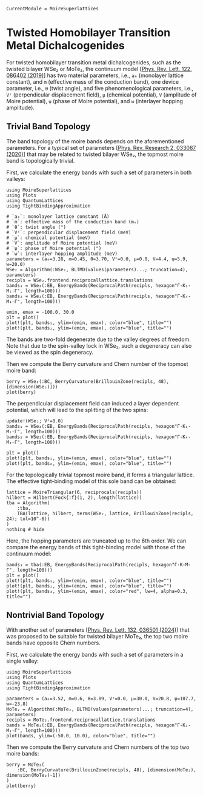 ```@meta
CurrentModule = MoireSuperlattices
```

# Twisted Homobilayer Transition Metal Dichalcogenides

For twisted homobilayer transition metal dichalcogenides, such as the twisted bilayer WSe₂ or MoTe₂, the continuum model [[Phys. Rev. Lett. 122, 086402 (2019)](https://journals.aps.org/prl/abstract/10.1103/PhysRevLett.122.086402)] has two material parameters, i.e., `a₀` (monolayer lattice constant), and `m` (effective mass of the conduction band), one device parameter, i.e., `θ` (twist angle), and five phenomenological parameters, i.e., `Vᶻ` (perpendicular displacement field), `μ` (chemical potential), `V` (amplitude of Moire potential), `ψ` (phase of Moire potential), and `w` (interlayer hopping amplitude).

## Trivial Band Topology

The band topology of the moire bands depends on the aforementioned parameters. For a typical set of parameters [[Phys. Rev. Research 2, 033087 (2020)](https://journals.aps.org/prresearch/abstract/10.1103/PhysRevResearch.2.033087)] that may be related to twisted bilayer WSe₂, the topmost moire band is topologically trivial.

First, we calculate the energy bands with such a set of parameters in both valleys:
```@example WSe₂
using MoireSuperlattices
using Plots
using QuantumLattices
using TightBindingApproximation

# `a₀`: monolayer lattice constant (Å)
# `m`: effective mass of the conduction band (mₑ)
# `θ`: twist angle (°)
# `Vᶻ`: perpendicular displacement field (meV)
# `μ`: chemical potential (meV)
# `V`: amplitude of Moire potential (meV)
# `ψ`: phase of Moire potential (°)
# `w`: interlayer hopping amplitude (meV)
parameters = (a₀=3.28, m=0.45, θ=3.70, Vᶻ=0.0, μ=0.0, V=4.4, ψ=5.9, w=20.0)
WSe₂ = Algorithm(:WSe₂, BLTMD(values(parameters)...; truncation=4), parameters)
recipls = WSe₂.frontend.reciprocallattice.translations
bands₁ = WSe₂(:EB, EnergyBands(ReciprocalPath(recipls, hexagon"Γ-K₁-M₁-Γ", length=100)))
bands₂ = WSe₂(:EB, EnergyBands(ReciprocalPath(recipls, hexagon"Γ-K₄-M₄-Γ", length=100)))

emin, emax = -100.0, 30.0
plt = plot()
plot!(plt, bands₁, ylim=(emin, emax), color="blue", title="")
plot!(plt, bands₂, ylim=(emin, emax), color="blue", title="")
```
The bands are two-fold degenerate due to the valley degrees of freedom. Note that due to the spin-valley lock in WSe₂, such a degeneracy can also be viewed as the spin degeneracy.

Then we compute the Berry curvature and Chern number of the topmost moire band:
```@example WSe₂
berry = WSe₂(:BC, BerryCurvature(BrillouinZone(recipls, 48), [dimension(WSe₂)]))
plot(berry)
```

The perpendicular displacement field can induced a layer dependent potential, which will lead to the splitting of the two spins:
```@example WSe₂
update!(WSe₂; Vᶻ=8.0)
bands₁ = WSe₂(:EB, EnergyBands(ReciprocalPath(recipls, hexagon"Γ-K₁-M₁-Γ", length=100)))
bands₂ = WSe₂(:EB, EnergyBands(ReciprocalPath(recipls, hexagon"Γ-K₄-M₄-Γ", length=100)))

plt = plot()
plot!(plt, bands₁, ylim=(emin, emax), color="blue", title="")
plot!(plt, bands₂, ylim=(emin, emax), color="blue", title="")
```

For the topologically trivial topmost moire band, it forms a triangular lattice. The effective tight-binding model of this sole band can be obtained:
```@example WSe₂
lattice = MoireTriangular(6, reciprocals(recipls))
hilbert = Hilbert(Fock{:f}(1, 2), length(lattice))
tba = Algorithm(
    :tba,
    TBA(lattice, hilbert, terms(WSe₂, lattice, BrillouinZone(recipls, 24); tol=10^-6))
)
nothing # hide
```
Here, the hopping parameters are truncated up to the 6th order. We can compare the energy bands of this tight-binding model with those of the continuum model:

```@example WSe₂
bands₃ = tba(:EB, EnergyBands(ReciprocalPath(recipls, hexagon"Γ-K-M-Γ", length=100)))
plt = plot()
plot!(plt, bands₁, ylim=(emin, emax), color="blue", title="")
plot!(plt, bands₂, ylim=(emin, emax), color="blue", title="")
plot!(plt, bands₃, ylim=(emin, emax), color="red", lw=4, alpha=0.3, title="")
```

## Nontrivial Band Topology

With another set of parameters [[Phys. Rev. Lett. 132, 036501 (2024)](https://journals.aps.org/prl/abstract/10.1103/PhysRevLett.132.036501)] that was proposed to be suitable for twisted bilayer MoTe₂, the top two moire bands have opposite Chern numbers.

First, we calculate the energy bands with such a set of parameters in a single valley:
```@example MoTe₂
using MoireSuperlattices
using Plots
using QuantumLattices
using TightBindingApproximation

parameters = (a₀=3.52, m=0.6, θ=3.89, Vᶻ=0.0, μ=30.0, V=20.8, ψ=107.7, w=-23.8)
MoTe₂ = Algorithm(:MoTe₂, BLTMD(values(parameters)...; truncation=4), parameters)
recipls = MoTe₂.frontend.reciprocallattice.translations
bands = MoTe₂(:EB, EnergyBands(ReciprocalPath(recipls, hexagon"Γ-K₁-M₁-Γ", length=100)))
plot(bands, ylim=(-50.0, 10.0), color="blue", title="")
```

Then we compute the Berry curvature and Chern numbers of the top two moire bands:
```@example MoTe₂
berry = MoTe₂(
    :BC, BerryCurvature(BrillouinZone(recipls, 48), [dimension(MoTe₂), dimension(MoTe₂)-1])
)
plot(berry)
```
